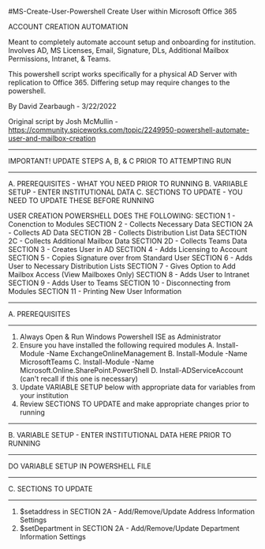 #MS-Create-User-Powershell
Create User within Microsoft Office 365

ACCOUNT CREATION AUTOMATION

Meant to completely automate account setup and onboarding for institution. 
Involves AD, MS Licenses, Email, Signature, DLs, Additional Mailbox Permissions, Intranet, & Teams.

This powershell script works specifically for a physical AD Server with replication to Office 365. 
Differing setup may require changes to the powershell.

By David Zearbaugh - 3/22/2022

Original script by Josh McMullin - 
https://community.spiceworks.com/topic/2249950-powershell-automate-user-and-mailbox-creation

*************************************************************************************
IMPORTANT! UPDATE STEPS A, B, & C PRIOR TO ATTEMPTING RUN
*************************************************************************************

A. PREREQUISITES - WHAT YOU NEED PRIOR TO RUNNING
B. VARIIABLE SETUP - ENTER INSTITUTIONAL DATA
C. SECTIONS TO UPDATE - YOU NEED TO UPDATE THESE BEFORE RUNNING

USER CREATION POWERSHELL DOES THE FOLLOWING:
SECTION 1 -  Conenction to Modules
SECTION 2 -  Collects Necessary Data
SECTION 2A - Collects AD Data
SECTION 2B - Collects Distribution List Data
SECTION 2C - Collects Additional Mailbox Data
SECTION 2D - Collects Teams Data
SECTION 3 -  Creates User in AD
SECTION 4 -  Adds Licensing to Account
SECTION 5 -  Copies Signature over from Standard User
SECTION 6 -  Adds User to Necessary Distribution Lists
SECTION 7 -  Gives Option to Add Mailbox Access (View Mailboxes Only)
SECTION 8 -  Adds User to Intranet
SECTION 9 -  Adds User to Teams
SECTION 10 - Disconnecting from Modules
SECTION 11 - Printing New User Information

*************************************************************************************
A. PREREQUISITES
*************************************************************************************

1. Always Open & Run Windows Powershell ISE as Administrator
2. Ensure you have installed the following required modules
    A. Install-Module -Name ExchangeOnlineManagement
    B. Install-Module -Name MicrosoftTeams
    C. Install-Module -Name Microsoft.Online.SharePoint.PowerShell
    D. Install-ADServiceAccount (can't recall if this one is necessary)
3. Update VARIABLE SETUP below with appropriate data for variables from your institution
4. Review SECTIONS TO UPDATE and make appropriate changes prior to running


*************************************************************************************
B. VARIABLE SETUP - ENTER INSTITUTIONAL DATA HERE PRIOR TO RUNNING
*************************************************************************************

DO VARIABLE SETUP IN POWERSHELL FILE

*************************************************************************************
C. SECTIONS TO UPDATE
*************************************************************************************

1. $setaddress in SECTION 2A - Add/Remove/Update Address Information Settings
2. $setDepartment in SECTION 2A - Add/Remove/Update Department Information Settings
